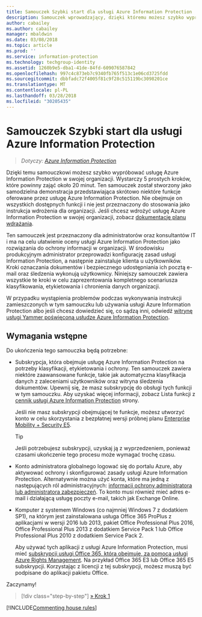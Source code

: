 ```yaml
---
title: Samouczek Szybki start dla usługi Azure Information Protection
description: Samouczek wprowadzający, dzięki któremu możesz szybko wypróbować usługę Microsoft Azure Information Protection w swojej organizacji. Wystarczy około 20 minut.
author: cabailey
ms.author: cabailey
manager: mbaldwin
ms.date: 03/08/2018
ms.topic: article
ms.prod: ''
ms.service: information-protection
ms.technology: techgroup-identity
ms.assetid: 1260b9e5-dba1-41de-84fd-609076587842
ms.openlocfilehash: 997c4c873eb7c9340fb765f513c1e06cd3725fdd
ms.sourcegitcommit: dbbfadc72f4005f81c9f28c515119bc3098201ce
ms.translationtype: MT
ms.contentlocale: pl-PL
ms.lasthandoff: 03/28/2018
ms.locfileid: "30205435"
---
```

# <a name="quick-start-tutorial-for-azure-information-protection"></a>Samouczek Szybki start dla usługi Azure Information Protection 

>*Dotyczy: [Azure Information Protection](https://azure.microsoft.com/pricing/details/information-protection)*

Dzięki temu samouczkowi możesz szybko wypróbować usługę Azure Information Protection w swojej organizacji. Wystarczy 5 prostych kroków, które powinny zająć około 20 minut. Ten samouczek został stworzony jako samodzielna demonstracja przedstawiająca skrótowo niektóre funkcje oferowane przez usługę Azure Information Protection. Nie obejmuje on wszystkich dostępnych funkcji i nie jest przeznaczony do stosowania jako instrukcja wdrożenia dla organizacji. Jeśli chcesz wdrożyć usługę Azure Information Protection w swojej organizacji, zobacz [dokumentację planu wdrażania](../plan-design/deployment-roadmap.md). 

Ten samouczek jest przeznaczony dla administratorów oraz konsultantów IT i ma na celu ułatwienie oceny usługi Azure Information Protection jako rozwiązania do ochrony informacji w organizacji. W środowisku produkcyjnym administrator przeprowadzi konfigurację zasad usługi Information Protection, a następnie zainstaluje klienta u użytkowników. Kroki oznaczania dokumentów i bezpiecznego udostępniania ich pocztą e-mail oraz śledzenia wykonują użytkownicy. Niniejszy samouczek zawiera wszystkie te kroki w celu zaprezentowania kompletnego scenariusza klasyfikowania, etykietowania i chronienia danych organizacji. 

W przypadku wystąpienia problemów podczas wykonywania instrukcji zamieszczonych w tym samouczku lub używania usługi Azure Information Protection albo jeśli chcesz dowiedzieć się, co sądzą inni, odwiedź [witrynę usługi Yammer poświęconą usłudze Azure Information Protection](https://www.yammer.com/askipteam/#/threads/inGroup?type=in_group&feedId=8652489&view=all).

## <a name="prerequisites"></a>Wymagania wstępne 
Do ukończenia tego samouczka będą potrzebne:

- Subskrypcja, która obejmuje usługę Azure Information Protection na potrzeby klasyfikacji, etykietowania i ochrony. Ten samouczek zawiera niektóre zaawansowane funkcje, takie jak automatyczna klasyfikacja danych z zaleceniami użytkowników oraz witryna śledzenia dokumentów. Upewnij się, że masz subskrypcję do obsługi tych funkcji w tym samouczku. Aby uzyskać więcej informacji, zobacz Lista funkcji z [cennik usługi Azure Information Protection](https://azure.microsoft.com/pricing/details/information-protection) strony.
    
    Jeśli nie masz subskrypcji obejmującej te funkcje, możesz utworzyć konto w celu skorzystania z bezpłatnej wersji próbnej planu [Enterprise Mobility + Security E5](https://portal.office.com/Signup/Signup.aspx?OfferId=87dd2714-d452-48a0-a809-d2f58c4f68b7).
    
  > [!TIP] 
  > Jeśli potrzebujesz subskrypcji, uzyskaj ją z wyprzedzeniem, ponieważ czasami ukończenie tego procesu może wymagać trochę czasu.

- Konto administratora globalnego logować się do portalu Azure, aby aktywować ochrony i skonfigurować zasady usługi Azure Information Protection. Alternatywnie można użyć konta, które ma jedną z następujących ról administracyjnych: [informacji ochrony administratora lub administratora zabezpieczeń](/azure/active-directory/active-directory-assign-admin-roles-azure-portal). To konto musi również mieć adres e-mail i działającą usługę poczty e-mail, takich jak Exchange Online.

- Komputer z systemem Windows (co najmniej Windows 7 z dodatkiem SP1), na którym jest zainstalowana usługa Office 365 ProPlus z aplikacjami w wersji 2016 lub 2013, pakiet Office Professional Plus 2016, Office Professional Plus 2013 z dodatkiem Service Pack 1 lub Office Professional Plus 2010 z dodatkiem Service Pack 2. 
    
    Aby używać tych aplikacji z usługi Azure Information Protection, musi mieć [subskrypcji usługi Office 365, która obejmuje, za pomocą usługi Azure Rights Management](http://download.microsoft.com/download/E/C/F/ECF42E71-4EC0-48FF-AA00-577AC14D5B5C/Azure_Information_Protection_licensing_datasheet_EN-US.pdf). Na przykład Office 365 E3 lub Office 365 E5 subskrypcji. Korzystając z licencji z tej subskrypcji, możesz muszą być podpisane do aplikacji pakietu Office.

Zaczynamy!

>[!div class="step-by-step"]
[&#187; Krok 1](infoprotect-tutorial-step1.md)

[!INCLUDE[Commenting house rules](../includes/houserules.md)]

